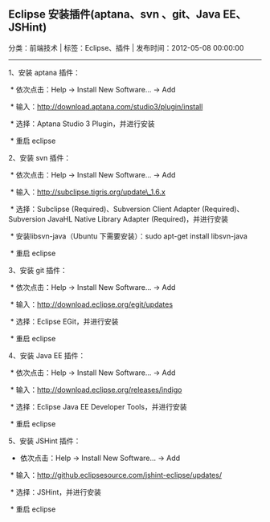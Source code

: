 ## Eclipse 安装插件(aptana、svn 、git、Java EE、JSHint)

分类：前端技术 | 标签：Eclipse、插件 | 发布时间：2012-05-08 00:00:00

___

1、安装 aptana 插件：

 \* 依次点击：Help -\> Install New Software... -\> Add

 \* 输入：http://download.aptana.com/studio3/plugin/install

 \* 选择：Aptana Studio 3 Plugin，并进行安装

 \* 重启 eclipse


2、安装 svn 插件：

 \* 依次点击：Help -\> Install New Software... -\> Add

 \* 输入：http://subclipse.tigris.org/update\_1.6.x

 \* 选择：Subclipse (Required)、Subversion Client Adapter
(Required)、Subversion JavaHL Native Library Adapter
(Required)，并进行安装

 \* 安装libsvn-java（Ubuntu 下需要安装）：sudo apt-get install libsvn-java

 \* 重启 eclipse


3、安装 git 插件：

 \* 依次点击：Help -\> Install New Software... -\> Add

 \* 输入：http://download.eclipse.org/egit/updates

 \* 选择：Eclipse EGit，并进行安装

 \* 重启 eclipse


4、安装 Java EE 插件：

 \* 依次点击：Help -\> Install New Software... -\> Add

 \* 输入：http://download.eclipse.org/releases/indigo

 \* 选择：Eclipse Java EE Developer Tools，并进行安装

 \* 重启 eclipse


5、安装 JSHint 插件：
* 依次点击：Help -\> Install New Software... -\> Add

 \* 输入：http://github.eclipsesource.com/jshint-eclipse/updates/

 \* 选择：JSHint，并进行安装

 \* 重启 eclipse
